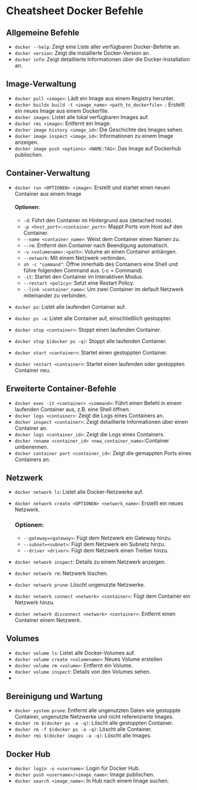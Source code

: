 # Cheatsheet Docker Befehle

## Allgemeine Befehle

- `docker --help`: Zeigt eine Liste aller verfügbaren Docker-Befehle an.
- `docker version`: Zeigt die installierte Docker-Version an.
- `docker info`: Zeigt detaillierte Informationen über die Docker-Installation an.

## Image-Verwaltung

- `docker pull <image>`: Lädt ein Image aus einem Registry herunter.
- `docker buildx build -t <image_name> <path_to_dockerfile>` .: Erstellt ein neues Image aus einem Dockerfile.
- `docker images`: Listet alle lokal verfügbaren Images auf.
- `docker rmi <image>`: Entfernt ein Image.
- `docker image history <image_id>`: Die Geschichte des Images sehen.
- `docker image inspect <image_id>`: Informationen zu einem Image anzeigen.
- `docker image push <options> <NAME:TAG>`: Das Image auf Dockerhub publischen.

## Container-Verwaltung

- `docker run <OPTIONEN> <image>`: Erstellt und startet einen neuen Container aus einem Image

  #### Optionen:

  - `-d`: Führt den Container im Hintergrund aus (detached mode).
  - `-p <host_port>:<container_port>`: Mappt Ports vom Host auf den Container.
  - `--name <container_name>`: Weist dem Container einen Namen zu.
  - `--rm`: Entfernt den Container nach Beendigung automatisch.
  - `-v <volumename>:<path>`: Volume an einen Container anhängen.
  - `--network`: Mit einem Netzwerk verbinden.
  - `sh -c "command"`: Öffne innerhalb des Containers eine Shell und führe folgenden Command aus. (-c = Command)
  - `-it`: Startet den Container im Interaktiven Modus.
  - `--restart <policy>`: Setzt eine Restart Policy.
  - `--link <container_name>`: Um zwei Container im default Netzwerk miteinander zu verbinden.

- `docker ps`: Listet alle laufenden Container auf.
- `docker ps -a`: Listet alle Container auf, einschließlich gestoppter.
- `docker stop <container>`: Stoppt einen laufenden Container.
- `docker stop $(docker ps -q)`: Stoppt alle laufenden Container.
- `docker start <container>`: Startet einen gestoppten Container.
- `docker restart <container>`: Startet einen laufenden oder gestoppten Container neu.

## Erweiterte Container-Befehle

- `docker exec -it <container> <command>`: Führt einen Befehl in einem laufenden Container aus, z.B. eine Shell öffnen.
- `docker logs <container>`: Zeigt die Logs eines Containers an.
- `docker inspect <container>`: Zeigt detaillierte Informationen über einen Container an.
- `docker logs <container_id>`: Zeigt die Logs eines Containers.
- `docker rename <container_id> <new_container_name>`:Container umbenennen.
- `docker container port <container_id>`: Zeigt die gemappten Ports eines Containers an.

## Netzwerk

- `docker network ls`: Listet alle Docker-Netzwerke auf.
- `docker network create <OPTIONEN> <network_name>`: Erstellt ein neues Netzwerk.

  ### Optionen:

  - `--gateway=<gateway>`: Fügt dem Netzwerk ein Gateway hinzu.
  - `--subnet=<subnet>`: Fügt dem Netzwerk ein Subnetz hinzu.
  - `--driver <driver>`: Fügt dem Netzwerk einen Treiber hinzu.

- `docker network inspect`: Details zu einem Netzwerk anzeigen.
- `docker network rm`: Netzwerk löschen.
- `docker network prune`: Löscht ungenutzte Netzwerke.
- `docker network connect <network> <container>`: Fügt dem Container ein Netzwerk hinzu.
- `docker network disconnect <network> <container>`: Entfernt einen Container einem Netzwerk.

## Volumes

- `docker volume ls`: Listet alle Docker-Volumes auf.
- `docker volume create <volumename>`: Neues Volume erstellen
- `docker volume rm <volume>`: Entfernt ein Volume.
- `docker volume inspect`: Details von den Volumes sehen.
-

## Bereinigung und Wartung

- `docker system prune`: Entfernt alle ungenutzten Daten wie gestoppte Container, ungenutzte Netzwerke und nicht referenzierte Images.
- `docker rm $(docker ps -a -q)`: Löscht alle gestoppten Container.
- `docker rm -f $(docker ps -a -q)`: Löscht alle Container.
- `docker rmi $(docker images -a -q)`: Löscht alle Images.

## Docker Hub

- `docker login -u <username>`: Login für Docker Hub.
- `docker push <username>/<image_name>`: Image publischen.
- `docker search <image_name>`: In Hub nach einem Image suchen.
